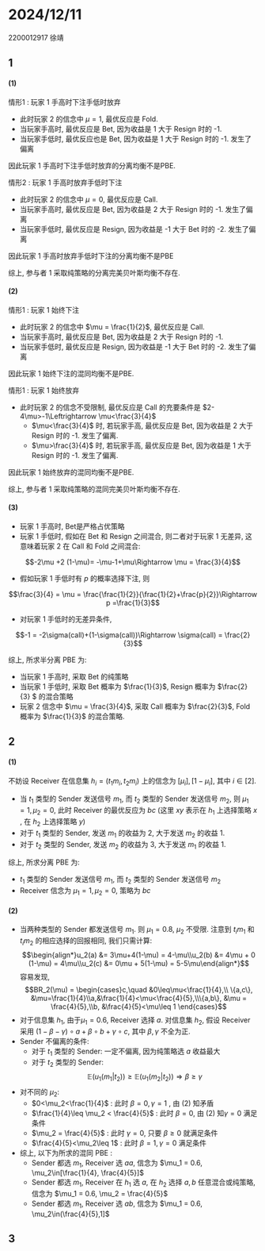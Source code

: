 # 2024/12/11
2200012917 徐靖
## 1
#### (1) 
情形1 : 玩家 1 手高时下注手低时放弃
- 此时玩家 2 的信念中 $\mu = 1$, 最优反应是 Fold.
- 当玩家手高时, 最优反应是 Bet, 因为收益是 1 大于 Resign 时的 -1.
- 当玩家手低时, 最优反应也是 Bet, 因为收益是 1 大于 Resign 时的 -1. 发生了偏离
 
因此玩家 1 手高时下注手低时放弃的分离均衡不是PBE.

情形2 : 玩家 1 手高时放弃手低时下注
- 此时玩家 2 的信念中 $\mu = 0$, 最优反应是 Call.
- 当玩家手高时, 最优反应是 Bet, 因为收益是 2 大于 Resign 时的 -1. 发生了偏离
- 当玩家手低时, 最优反应是 Resign, 因为收益是 -1 大于 Bet 时的 -2. 发生了偏离

因此玩家 1 手高时放弃手低时下注的分离均衡不是PBE

综上, 参与者 1 采取纯策略的分离完美贝叶斯均衡不存在.

#### (2)
情形1 : 玩家 1 始终下注
- 此时玩家 2 的信念中 $\mu = \frac{1}{2}$, 最优反应是 Call.
- 当玩家手高时, 最优反应是 Bet, 因为收益是 2 大于 Resign 时的 -1. 
- 当玩家手低时, 最优反应是 Resign, 因为收益是 -1 大于 Bet 时的 -2. 发生了偏离

因此玩家 1 始终下注的混同均衡不是PBE.

情形1 : 玩家 1 始终放弃
- 此时玩家 2 的信念不受限制, 最优反应是 Call 的充要条件是 $2-4\mu>-1\Leftrightarrow \mu<\frac{3}{4}$
  - $\mu<\frac{3}{4}$ 时, 若玩家手高, 最优反应是 Bet, 因为收益是 2 大于 Resign 时的 -1. 发生了偏离.
  - $\mu>\frac{3}{4}$ 时, 若玩家手高, 最优反应是 Bet, 因为收益是 1 大于 Resign 时的 -1. 发生了偏离.

因此玩家 1 始终放弃的混同均衡不是PBE.

综上, 参与者 1 采取纯策略的混同完美贝叶斯均衡不存在.

#### (3)
- 玩家 1 手高时, Bet是严格占优策略
- 玩家 1 手低时, 假如在 Bet 和 Resign 之间混合, 则二者对于玩家 1 无差异, 这意味着玩家 2 在 Call 和 Fold 之间混合:

$$-2\mu +2 (1-\mu)= -\mu-1+\mu\Rightarrow \mu = \frac{3}{4}$$

- 假如玩家 1 手低时有 $p$ 的概率选择下注, 则

$$\frac{3}{4} = \mu = \frac{\frac{1}{2}}{\frac{1}{2}+\frac{p}{2}}\Rightarrow p =\frac{1}{3}$$

- 对玩家 1 手低时的无差异条件, 

$$-1 = -2\sigma(call)+(1-\sigma(call))\Rightarrow \sigma(call) = \frac{2}{3}$$

综上, 所求半分离 PBE 为:
- 当玩家 1 手高时, 采取 Bet 的纯策略
- 当玩家 1 手低时, 采取 Bet 概率为 $\frac{1}{3}$, Resign 概率为 $\frac{2}{3} $ 的混合策略
- 玩家 2 信念中 $\mu = \frac{3}{4}$, 采取 Call 概率为 $\frac{2}{3}$, Fold 概率为 $\frac{1}{3}$ 的混合策略.

## 2
#### (1) 
不妨设 Receiver 在信息集 $h_i = (t_1m_i,t_2m_i)$ 上的信念为 $[\mu_i],[1-\mu_i]$, 其中 $i\in [2]$. 

- 当 $t_1$ 类型的 Sender 发送信号 $m_1$, 而 $t_2$ 类型的 Sender 发送信号 $m_2$, 则 $\mu_1=1,\mu_2 =0$, 此时 Receiver 的最优反应为 $bc$ (这里 $xy$ 表示在 $h_1$ 上选择策略 $x$ , 在 $h_2$ 上选择策略 $y$)
- 对于 $t_1$ 类型的 Sender, 发送 $m_1$ 的收益为 $2$, 大于发送 $m_2$ 的收益 $1$.
- 对于 $t_2$ 类型的 Sender, 发送 $m_2$ 的收益为 $3$, 大于发送 $m_1$ 的收益 $1$.

综上, 所求分离 PBE 为:
- $t_1$ 类型的 Sender 发送信号 $m_1$, 而 $t_2$ 类型的 Sender 发送信号 $m_2$
- Receiver 信念为 $\mu_1=1,\mu_2 =0$, 策略为 $bc$

#### (2)
- 当两种类型的 Sender 都发送信号 $m_1$. 则 $\mu_1 = 0.8$, $\mu_2$ 不受限. 注意到 $t_im_1$ 和 $t_im_2$ 的相应选择的回报相同, 我们只需计算:
$$\begin{align*}u_2(a) &= 3\mu+4(1-\mu) = 4-\mu\\u_2(b) &= 4\mu + 0 (1-\mu) = 4\mu\\u_2(c) &= 0\mu + 5(1-\mu)  = 5-5\mu\end{align*}$$
容易发现, 
$$BR_2(\mu) = \begin{cases}c,\quad &0\leq\mu<\frac{1}{4},\\ \{a,c\}, &\mu=\frac{1}{4}\\a,&\frac{1}{4}<\mu<\frac{4}{5},\\\{a,b\}, &\mu = \frac{4}{5},\\b, &\frac{4}{5}<\mu\leq 1 \end{cases}$$
- 对于信息集 $h_1$, 由于$\mu_1 = 0.6$, Receiver 选择 $a$. 对信息集 $h_2$, 假设 Receiver 采用 $(1-\beta-\gamma)\circ a+\beta \circ b+\gamma\circ c$, 其中 $\beta,\gamma$ 不全为正.
- Sender 不偏离的条件:
  - 对于 $t_1$ 类型的 Sender: 一定不偏离, 因为纯策略选 $a$ 收益最大 
  - 对于 $t_2$ 类型的 Sender:
  $$\mathbb E(u_1(m_1|t_2))\ge \mathbb E(u_1(m_2|t_2))\Rightarrow \beta\ge\gamma\tag{2}$$
- 对不同的 $\mu_2$:
  - $0<\mu_2<\frac{1}{4}$ : 此时 $\beta = 0, \gamma =1$ , 由 (2) 知矛盾
  - $\frac{1}{4}\leq \mu_2 < \frac{4}{5}$ : 此时 $\beta = 0$, 由 (2) 知$\gamma = 0$ 满足条件
  - $\mu_2 = \frac{4}{5}$ : 此时 $\gamma = 0$, 只要 $\beta\ge 0$ 就满足条件
  - $\frac{4}{5}<\mu_2\leq 1$ : 此时 $\beta = 1, \gamma = 0$ 满足条件
- 综上, 以下为所求的混同 PBE :
  - Sender 都选 $m_1$, Receiver 选 $aa$, 信念为 $\mu_1 = 0.6, \mu_2\in[\frac{1}{4}, \frac{4}{5}]$
  - Sender 都选 $m_1$, Receiver 在 $h_1$ 选 $a$, 在 $h_2$ 选择 $a,b$ 任意混合或纯策略, 信念为 $\mu_1 = 0.6, \mu_2 = \frac{4}{5}$
  - Sender 都选 $m_1$, Receiver 选 $ab$, 信念为 $\mu_1 = 0.6, \mu_2\in(\frac{4}{5},1]$

## 3

